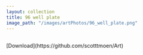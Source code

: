 ```yaml
---
layout: collection
title: 96 well plate
image_path: "/images/artPhotos/96_well_plate.png"
---
```

<h2>   </h2> [Download](https://github.com/scotttmoen/Art)
